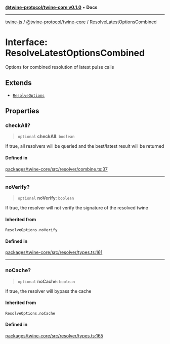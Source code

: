 [**@twine-protocol/twine-core v0.1.0**](../index.md) • **Docs**

***

[twine-js](../../../index.md) / [@twine-protocol/twine-core](../index.md) / ResolveLatestOptionsCombined

# Interface: ResolveLatestOptionsCombined

Options for combined resolution of latest pulse calls

## Extends

- [`ResolveOptions`](../type-aliases/ResolveOptions.md)

## Properties

### checkAll?

> `optional` **checkAll**: `boolean`

If true, all resolvers will be queried and the best/latest result will be returned

#### Defined in

[packages/twine-core/src/resolver/combine.ts:37](https://github.com/twine-protocol/twine-js/blob/fb5041c7a2da4a796f653066248604ca1c5dccc6/packages/twine-core/src/resolver/combine.ts#L37)

***

### noVerify?

> `optional` **noVerify**: `boolean`

If true, the resolver will not verify the signature of the resolved twine

#### Inherited from

`ResolveOptions.noVerify`

#### Defined in

[packages/twine-core/src/resolver/types.ts:161](https://github.com/twine-protocol/twine-js/blob/fb5041c7a2da4a796f653066248604ca1c5dccc6/packages/twine-core/src/resolver/types.ts#L161)

***

### noCache?

> `optional` **noCache**: `boolean`

If true, the resolver will bypass the cache

#### Inherited from

`ResolveOptions.noCache`

#### Defined in

[packages/twine-core/src/resolver/types.ts:165](https://github.com/twine-protocol/twine-js/blob/fb5041c7a2da4a796f653066248604ca1c5dccc6/packages/twine-core/src/resolver/types.ts#L165)
